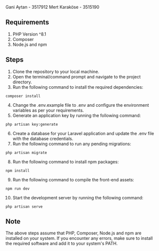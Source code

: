 Gani Aytan - 3517912
Mert Karaköse - 3515190

## Requirements
1. PHP Version ^8.1
2. Composer
3. Node.js and npm

## Steps
1. Clone the repository to your local machine.
2. Open the terminal/command prompt and navigate to the project directory.
3. Run the following command to install the required dependencies:
```
composer install
```
4. Change the .env.example file to .env and configure the environment variables as per your requirements.
5. Generate an application key by running the following command:
```
php artisan key:generate
```
6. Create a database for your Laravel application and update the .env file with the database credentials.
7. Run the following command to run any pending migrations:
```
php artisan migrate
```
8. Run the following command to install npm packages:
```
npm install
```
9. Run the following command to compile the front-end assets:
```
npm run dev
```
10. Start the development server by running the following command:
```
php artisan serve
```

## Note
The above steps assume that PHP, Composer, Node.js and npm are installed on your system. If you encounter any errors, make sure to install the required software and add it to your system's PATH.